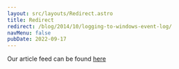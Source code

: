 ```yaml
---
layout: src/layouts/Redirect.astro
title: Redirect
redirect: /blog/2014/10/logging-to-windows-event-log/
navMenu: false
pubDate: 2022-09-17
---
```

<div>
Our article feed can be found <a href="/blog/2014/10/logging-to-windows-event-log/">here</a>
</div>
